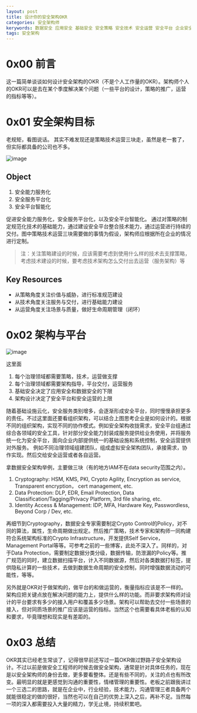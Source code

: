 ```yaml
---
layout: post
title: 设计你的安全架构OKR
categories: 安全架构师
kerywords: 数据安全 应用安全 基础安全 安全策略 安全技术 安全运营 安全平台 企业安全 安全治理 OKR
tags: 安全架构
---
```


# 0x00 前言

这一篇简单谈谈如何设计安全架构的OKR（不是个人工作量的OKR）。架构师个人的OKR可以是去在某个季度解决某个问题（一些平台的设计，策略的推广，运营的指标等等）。


# 0x01 安全架构目标

老规矩，看图说话。 其实不难发现还是策略技术运营三块走，虽然是老一套了，但实际都具备的公司也不多。

![image](https://img.iami.xyz/images/177453812-35cbccde-a78a-404c-a7ce-08a4cd88844a.png)


## Object

1. 安全能力服务化
2. 安全服务平台化
3. 安全平台智能化

促进安全能力服务化，安全服务平台化，以及安全平台智能化。 通过对策略的制定规范化技术的基础能力，通过建设安全平台整合技术能力，通过运营进行持续的交付。图中策略技术运营三块需要做的事情为假设，架构师应根据所在企业的情况进行定制。

> 注：关注策略建设的时候，应该需要考虑到使用什么样的技术去支撑策略，考虑技术建设的时候，要考虑技术架构怎么交付出去运营（服务架构）等

## Key Resources

* 从策略角度关注价值与威胁，进行标准规范建设
* 从技术角度关注服务与交付，进行基础能力建设
* 从运营角度关注场景与质量，做好生命周期管理（闭环）


# 0x02 架构与平台

![image](https://img.iami.xyz/images/177459465-5c150ba8-fd50-4b3a-affa-06056ba4db41.png)

这里面
1. 每个治理领域都需要策略，技术，运营做支撑
2. 每个治理领域都需要架构指导，平台交付，运营服务
3. 基础安全决定了应用安全和数据安全的下限
4. 架构设计决定了安全平台和安全运营的上限

随着基础设施云化，安全服务类别增多，会逐渐形成安全平台，同时慢慢承担更多的责任。不过这里面还要看组织架构，可以结合上图思考企业是如何设计的。根据不同的组织架构，实现不同的协作模式。例如安全架构收拢需求，安全平台组通过综合各领域的安全工具，针对部分安全能力封装成服务提供给业务使用，并将服务统一化为安全平台，面向企业内部提供统一的基础设施和系统控制，安全运营提供对外服务。 例如不同治理领域组建团队，组成虚拟安全架构团队，承接需求，协作实现。然后交给安全运营或者各自运营。

拿数据安全架构举例，主要做三块（有的地方IAM不在data security范围之内）。

1. Cryptography: HSM, KMS, PKI, Crypto Agility, Encryption as service, Transparent encryption， cert management, etc.
2. Data Protection: DLP, EDR, Email Protection, Data Classification/Tagging/Privacy Platform, 3rd file sharing, etc.
3. Identity Access & Management: IDP, MFA, Hardware Key, Passwordless, Beyond Corp / Dev, etc.

再细节到Cryptography，数据安全专家需要制定Crypto Control的Policy，对不同的算法，属性，生命周期做出规定。然后推广策略，技术专家和架构师一同构建符合系统架构标准的Crypto Infrastructure，开发提供Self Service，Management Portal等等。可参考之前的一些博客，此处不深入了。同样的，对于Data Protection，需要制定数据分类分级，数据传输，防泄漏的Policy等。推广规范的同时，建立数据扫描平台，计入不同数据源，然后对各类数据打标签，提供隐私计算的一些技术，去做到数据生命周期的安全控制，同时增强数据流动的可能性，等等。 

另外就是OKR对于做架构的，做平台的和做运营的，衡量指标应该是不一样的。架构应把关键点放在解决问题的能力上，提供什么样的功能。而非要求架构师对设计的平台要求有多少的接入用户和覆盖多少场景。架构可以帮助去交付一些场景的接入，但对同质场景的推广应该是运营的指标。当然这个也需要看具体老板的认知和要求，毕竟理想和现实是有差距的。

# 0x03 总结

OKR其实已经老生常谈了，记得很早前还写过一篇OKR做过野路子安全架构设计。不过以前是做安全工程师的时候去做安全架构，通常是针对具体任务的，现在是以安全架构师的身份去做，更多要看整体。还是有些不同的，关注的点也有所改变。最明显的就是更感觉到沟通的重要性，情绪管理的重要性。老板之前跟我讲过一个三选二的思路，就是在企业中，行业经验，技术能力，沟通管理三者具备两个就能很稳定的做的很好，当然也可以在自己的优势上深入之后，再补不足。当然每一项的深入都需要投入大量的精力，学无止境，持续积累吧。